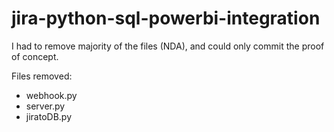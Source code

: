 # jira-python-sql-powerbi-integration

I had to remove majority of the files (NDA), and could only commit the proof of concept. 

Files removed: 

- webhook.py
- server.py
- jiratoDB.py
